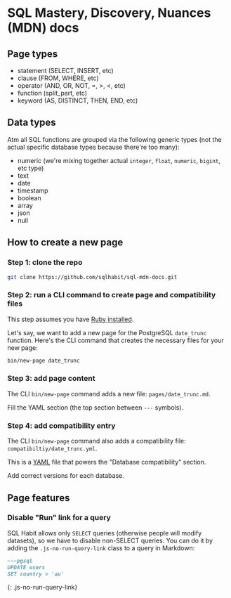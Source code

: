 # SQL Mastery, Discovery, Nuances (MDN) docs

## Page types

* statement (SELECT, INSERT, etc)
* clause (FROM, WHERE, etc)
* operator (AND, OR, NOT, =, >, <, etc)
* function (split_part, etc)
* keyword (AS, DISTINCT, THEN, END, etc)

## Data types

Atm all SQL functions are grouped via the following generic types (not the actual specific database types because there're too many):

* numeric (we're mixing together actual `integer`, `float`, `numeric`, `bigint`, etc type)
* text
* date
* timestamp
* boolean
* array
* json
* null

## How to create a new page

### Step 1: clone the repo

```bash
git clone https://github.com/sqlhabit/sql-mdn-docs.git
```

### Step 2: run a CLI command to create page and compatibility files

This step assumes you have [Ruby installed](https://www.ruby-lang.org/en/documentation/installation/).

Let's say, we want to add a new page for the PostgreSQL `date_trunc` function. Here's the CLI command that creates the necessary files for your new page:

```bash
bin/new-page date_trunc
```

### Step 3: add page content

The CLI `bin/new-page` command adds a new file: `pages/date_trunc.md`.

Fill the YAML section (the top section between `---` symbols).

### Step 4: add compatibility entry

The CLI `bin/new-page` command also adds a compatibility file: `compatibiltiy/date_trunc.yml`.

This is a [YAML](https://en.wikipedia.org/wiki/YAML) file that powers the "Database compatibility" section.

Add correct versions for each database.

## Page features

### Disable "Run" link for a query

SQL Habit allows only `SELECT` queries (otherwise people will modify datasets), so we have to disable non-SELECT queries. You can do it by adding the `.js-no-run-query-link` class to a query in Markdown:

~~~markdown
~~~pgsql
UPDATE users
SET country = 'au'
~~~
{: .js-no-run-query-link}
~~~
